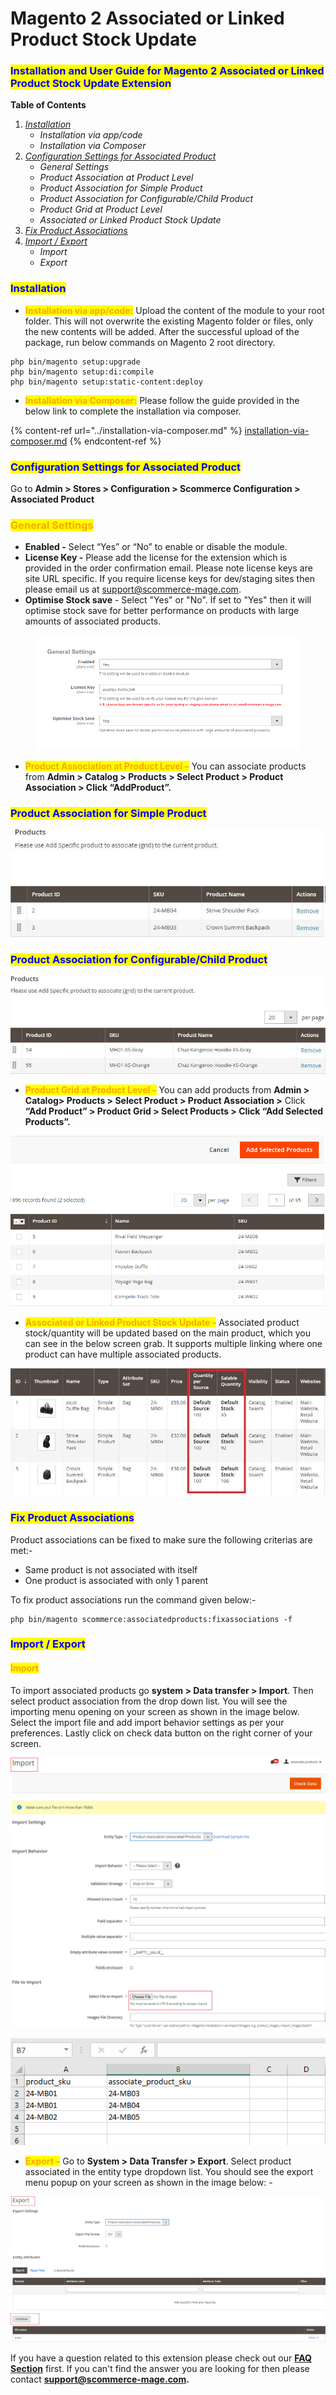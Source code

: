 # Magento 2 Associated or Linked Product Stock Update

### <mark style="color:blue;">Installation and User Guide for Magento 2 Associated or Linked Product Stock Update Extension</mark>

**Table of Contents**

1. [_Installation_ ](magento-2-associated-or-linked-product-stock-update.md#\_bookmark0)
   * _Installation via app/code_&#x20;
   * _Installation via Composer_&#x20;
2. [_Configuration Settings for Associated Product_ ](magento-2-associated-or-linked-product-stock-update.md#\_bookmark3)
   * _General Settings_&#x20;
   * _Product Association at Product Level_&#x20;
   * _Product Association for Simple Product_&#x20;
   * _Product Association for Configurable/Child Product_&#x20;
   * _Product Grid at Product Level_&#x20;
   * _Associated or Linked Product Stock Update_&#x20;
3. [_Fix Product Associations_](magento-2-associated-or-linked-product-stock-update.md#\_bookmark10)
4. [_Import / Export_ ](magento-2-associated-or-linked-product-stock-update.md#\_bookmark10)
   * _Import_&#x20;
   * _Export_&#x20;

### <mark style="color:blue;">Installation</mark> <a href="#bookmark0" id="bookmark0"></a>

* <mark style="color:orange;">**Installation via app/code:**</mark> Upload the content of the module to your root folder. This will not overwrite the existing Magento folder or files, only the new contents will be added. After the successful upload of the package, run below commands on Magento 2 root directory.

```
php bin/magento setup:upgrade
php bin/magento setup:di:compile
php bin/magento setup:static-content:deploy
```

* <mark style="color:orange;">**Installation via Composer:**</mark> Please follow the guide provided in the below link to complete the installation via composer.

{% content-ref url="../installation-via-composer.md" %}
[installation-via-composer.md](../installation-via-composer.md)
{% endcontent-ref %}

### <mark style="color:blue;">Configuration Settings for Associated Product</mark> <a href="#bookmark3" id="bookmark3"></a>

Go to **Admin > Stores > Configuration > Scommerce Configuration > Associated Product**

### <mark style="color:orange;">General Settings</mark> <a href="#bookmark4" id="bookmark4"></a>

* **Enabled -** Select “Yes” or “No” to enable or disable the module.
* **License Key -** Please add the license for the extension which is provided in the order confirmation email. Please note license keys are site URL specific. If you require license keys for dev/staging sites then please email us at [support@scommerce-mage.com](mailto:support@scommerce-mage.com).
* **Optimise Stock save** - Select "Yes" or "No". If set to "Yes" then it will optimise stock save for better performance on products with large amounts of associated products.

<figure><img src="../../.gitbook/assets/image (2) (1) (1) (1).png" alt=""><figcaption></figcaption></figure>

* <mark style="color:orange;">**Product Association at Product Level –**</mark> You can associate products from **Admin > Catalog > Products > Select Product > Product Association > Click “AddProduct”.**

### <mark style="color:blue;">Product Association for Simple Product</mark> <a href="#bookmark6" id="bookmark6"></a>

![](<../../.gitbook/assets/2 (16)>)

### <mark style="color:blue;">Product Association for Configurable/Child Product</mark> <a href="#bookmark7" id="bookmark7"></a>

![](<../../.gitbook/assets/3 (16)>)

* <mark style="color:orange;">**Product Grid at Product Level –**</mark> You can add products from **Admin > Catalog> Products > Select Product > Product Association >** Click **“Add Product” > Product Grid > Select Products > Click “Add Selected Products”.**

![](<../../.gitbook/assets/4 (4)>)

* <mark style="color:orange;">**Associated or Linked Product Stock Update -**</mark> Associated product stock/quantity will be updated based on the main product, which you can see in the below screen grab. It supports multiple linking where one product can have multiple associated products.

![](<../../.gitbook/assets/5 (59)>)

### <mark style="color:blue;">Fix Product Associations</mark> <a href="#bookmark10" id="bookmark10"></a>

Product associations can be fixed to make sure the following criterias are met:-

* Same product is not associated with itself
* One product is associated with only 1 parent

To fix product associations run the command given below:-

```
php bin/magento scommerce:associatedproducts:fixassociations -f
```

### <mark style="color:blue;">Import / Export</mark> <a href="#bookmark10" id="bookmark10"></a>

#### <mark style="color:orange;">Import</mark> <a href="#bookmark11" id="bookmark11"></a>

To import associated products go **system > Data transfer > Import**. Then select product association from the drop down list. You will see the importing menu opening on your screen as shown in the image below. Select the import file and add import behavior settings as per your preferences. Lastly click on check data button on the right corner of your screen.

![](<../../.gitbook/assets/6 (49)>)

![](<../../.gitbook/assets/7 (36)>)

* <mark style="color:orange;">**Export –**</mark> Go to **System > Data Transfer > Export**. Select product associated in the entity type dropdown list. You should see the export menu popup on your screen as shown in the image below: -

![](<../../.gitbook/assets/8 (55)>)

If you have a question related to this extension please check out our [**FAQ Section**](https://www.scommerce-mage.com/magento-2-associated-or-linked-product-stock-update.html#faq) first. If you can't find the answer you are looking for then please contact [**support@scommerce-mage.com**](mailto:core@scommerce-mage.com)**.**
